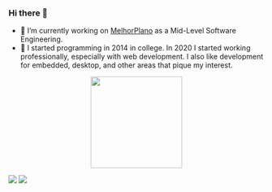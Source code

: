 ### Hi there 👋

- 🔭 I’m currently working on [MelhorPlano](http://melhorplano.net/) as a Mid-Level Software Engineering.
- 🌱 I started programming in 2014 in college. In 2020 I started working professionally, especially with web development. I also like development for embedded, desktop, and other areas that pique my interest.

<div align="center">
  <a href="https://github.com/PauloIVM">
  <!-- <img height="180em" src="https://github-readme-stats.vercel.app/api?username=PauloIVM&show_icons=true&theme=dark&include_all_commits=true&count_private=true"/> -->
  <img height="180em" src="https://github-readme-stats.vercel.app/api/top-langs/?username=PauloIVM&layout=compact&langs_count=7&theme=dark"/>
</div>

<a href = "mailto:paulo.vieira.marinho@gmail.com"><img src="https://img.shields.io/badge/-Gmail-%23333?style=for-the-badge&logo=gmail&logoColor=white" target="_blank"></a>
    <a href="https://www.linkedin.com/in/paulo-marinho-0511a8142/">
        <img src="https://img.shields.io/badge/LinkedIn-0077B5?style=for-the-badge&logo=linkedin&logoColor=white"/>
    </a>
